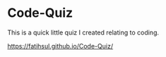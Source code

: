 # Code-Quiz

This is a quick little quiz I created relating to coding.

https://fatihsul.github.io/Code-Quiz/
